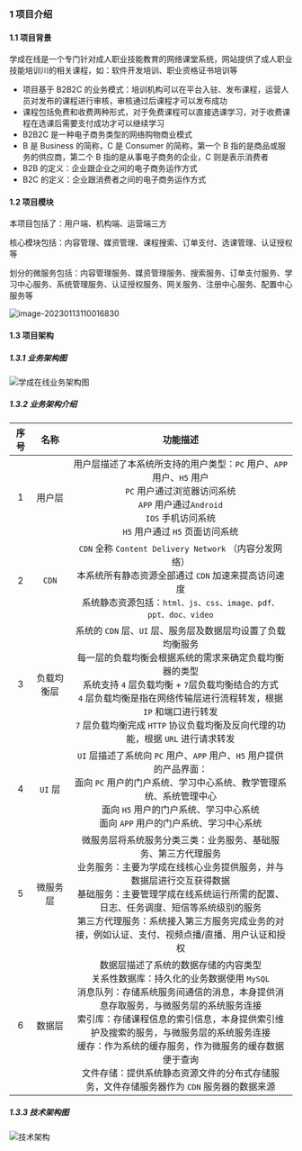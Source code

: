 ### 1 项目介绍

#### 1.1 项目背景

学成在线是一个专门针对成人职业技能教育的网络课堂系统，网站提供了成人职业技能培训川的相关课程，如：软件开发培训、职业资格证书培训等

+ 项目基于 B2B2C 的业务模式：培训机构可以在平台入驻、发布课程，运营人员对发布的课程进行审核，审核通过后课程才可以发布成功
+ 课程包括免费和收费两种形式，对于免费课程可以直接选课学习，对于收费课程在选课后需要支付成功才可以继续学习
+ B2B2C 是一种电子商务类型的网络购物商业模式
+ B 是 Business 的简称，C 是 Consumer 的简称，第一个 B 指的是商品或服务的供应商，第二个 B 指的是从事电子商务的企业，C 则是表示消费者
+ B2B 的定义：企业跟企业之间的电子商务运作方式
+ B2C 的定义：企业跟消费者之间的电子商务运作方式

#### 1.2 项目模块

本项目包括了：用户端、机构端、运营端三方

核心模块包括：内容管理、媒资管理、课程搜索、订单支付、选课管理、认证授权等

划分的微服务包括：内容管理服务、媒资管理服务、搜索服务、订单支付服务、学习中心服务、系统管理服务、认证授权服务、网关服务、注册中心服务、配置中心服务等

![image-20230113110016830](https://my-pic-1309513254.cos.ap-shanghai.myqcloud.com//image-20230113110016830.png)

#### 1.3 项目架构

##### 1.3.1 业务架构图

![学成在线业务架构图](https://my-pic-1309513254.cos.ap-shanghai.myqcloud.com//%E5%AD%A6%E6%88%90%E5%9C%A8%E7%BA%BF%E4%B8%9A%E5%8A%A1%E6%9E%B6%E6%9E%84%E5%9B%BE.jpg)

##### 1.3.2 业务架构介绍

| 序号 |    名称    |                           功能描述                           |
| :--: | :--------: | :----------------------------------------------------------: |
|  1   |   用户层   | 用户层描述了本系统所支持的用户类型：`PC` 用户、`APP` 用户、`H5` 用户<br>  `PC` 用户通过浏览器访问系统<br>  `APP` 用户通过`Android`<br>  `IOS` 手机访问系统<br>  `H5` 用户通过 `H5` 页面访问系统 |
|  2   |   `CDN`    | `CDN` 全称 `Content Delivery Network` （内容分发网络）<br>  本系统所有静态资源全部通过 `CDN` 加速来提高访问速度<br>  系统静态资源包括：`html、js、css、image、pdf、ppt、doc、video` |
|  3   | 负载均衡层 | 系统的 `CDN` 层、`UI` 层、服务层及数据层均设置了负载均衡服务<br>  每一层的负载均衡会根据系统的需求来确定负载均衡器的类型<br>  系统支持 `4` 层负载均衡 + `7`层负载均衡结合的方式<br>  `4` 层负载均衡是指在网络传输层进行流程转发，根据 `IP` 和端口进行转发<br>  `7` 层负载均衡完成 `HTTP` 协议负载均衡及反向代理的功能，根据 `URL` 进行请求转发 |
|  4   |  `UI` 层   | `UI` 层描述了系统向 `PC` 用户、`APP` 用户、`H5` 用户提供的产品界面：<br>  面向 `PC` 用户的门户系统、学习中心系统、教学管理系统、系统管理中心<br>  面向 `H5` 用户的门户系统、学习中心系统<br>  面向 `APP` 用户的门户系统、学习中心系统 |
|  5   |  微服务层  | 微服务层将系统服务分类三类：业务服务、基础服务、第三方代理服务<br>  业务服务：主要为学成在线核心业务提供服务，并与数据层进行交互获得数据<br>  基础服务：主要管理学成在线系统运行所需的配置、日志、任务调度、短信等系统级别的服务<br>  第三方代理服务：系统接入第三方服务完成业务的对接，例如认证、支付、视频点播/直播、用户认证和授权 |
|  6   |   数据层   | 数据层描述了系统的数据存储的内容类型<br>关系性数据库：持久化的业务数据使用 `MySQL`<br>消息队列：存储系统服务间通信的消息，本身提供消息存取服务，与微服务层的系统服务连接<br>索引库：存储课程信息的索引信息，本身提供索引维护及搜索的服务，与微服务层的系统服务连接<br>缓存：作为系统的缓存服务，作为微服务的缓存数据便于查询<br>文件存储：提供系统静态资源文件的分布式存储服务，文件存储服务器作为 `CDN` 服务器的数据来源 |

##### 1.3.3 技术架构图

![技术架构](https://my-pic-1309513254.cos.ap-shanghai.myqcloud.com//%E6%8A%80%E6%9C%AF%E6%9E%B6%E6%9E%84.jpg)